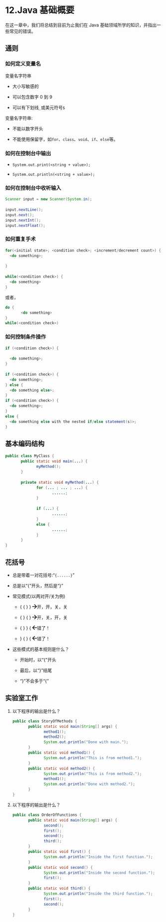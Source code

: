 # 12.Java 基础概要

在这一章中，我们将总结到目前为止我们在 Java 基础领域所学的知识，并指出一些常见的错误。

## 通则

### 如何定义变量名

变量名字符串

*   大小写敏感的

*   可以包含数字 0 到 9

*   可以有下划线`_`或美元符号`$`

变量名字符串:

*   不能以数字开头

*   不能使用保留字，如`for`、`class`、`void`、`if`、`else`等。

### 如何在控制台中输出

*   `System.out.print(<string + value>);`

*   `System.out.println(<string + value>);`

### 如何在控制台中收听输入

```java
Scanner input = new Scanner(System.in);

input.nextLine();
input.next();
input.nextInt();
input.nextFloat();

```

### 如何重复手术

```java
for(<initial state>; <condition check>; <increment/decrement count>) {
  <do something>;

}

while(<condition check>) {
  <do something>
}

```

或者，

```java
do {
       <do something>
}
while(<condition check>)

```

### 如何控制条件操作

```java
if (<condition check>) { 

  <do something>;
}

if (<condition check>) {
  <do something>;
} else {
  <do something else>;
}
if (<condition check>) {
  <do something>;
}
else {
  <do something else with the nested if/else statement(s)>;
}

```

## 基本编码结构

```java
public class MyClass {
       public static void main(...) {
              myMethod();
       }

       private static void myMethod(...) {
              for (... ; ... ; ...) {
                     ......;
              }

              if (...) {
                     ......;
              }
              else {
                     ......;
              }
       }
}

```

## 花括号

*   总是带着一对花括号:“`{......}`”

*   总是以“{”开头，然后是“}”

*   常见模式(以两对开/关为例)
    *   { { } } ![img/485723_1_En_12_Figa_HTML.gif](img/485723_1_En_12_Figa_HTML.gif)开，开，关，关

    *   { } { } ![img/485723_1_En_12_Figa_HTML.gif](img/485723_1_En_12_Figa_HTML.gif)开，关，开，关

    *   { } } { ![img/485723_1_En_12_Figb_HTML.gif](img/485723_1_En_12_Figb_HTML.gif)错了！

    *   } { } { ![img/485723_1_En_12_Figb_HTML.gif](img/485723_1_En_12_Figb_HTML.gif)错了！

*   这些模式的基本规则是什么？
    *   开始时，以“{”开头

    *   最后，以“}”结尾

    *   “}”不会多于“{”

## 实验室工作

1.  以下程序的输出是什么？

    ```java
    public class StoryOfMethods {
           public static void main(String[] args) {
                  method1();
                  method2();
                  System.out.println("Done with main.");
           }​
           public static void method1() {
                  System.out.println("This is from method1.");
           }​
           public static void method2() {
                  System.out.println("This is from method2.");
                  method1();
                  System.out.println("Done with method2.");
           }
    }

    ```

2.  以下程序的输出是什么？

    ```java
    public class OrderOfFunctions {
           public static void main(String[] args) {
                  second();
                  first();
                  second();
                  third();
           }
           public static void first() {
                  System.out.println("Inside the first function.");
           }
           public static void second() {
                  System.out.println("Inside the second function.");
                  first();
           }
           public static void third() {
                  System.out.println("Inside the third function.");
                  first();
                  second();
           }
    }

    ```